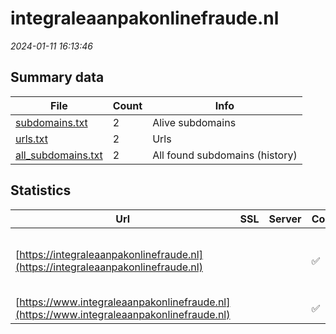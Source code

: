 # integraleaanpakonlinefraude.nl
*2024-01-11 16:13:46*
## Summary data
| File       | Count | Info |
|------------|-------|------|
|[subdomains.txt](/data/integraleaanpakonlinefraude.nl/subdomains.txt)|2|Alive subdomains|
|[urls.txt](/data/integraleaanpakonlinefraude.nl/urls.txt)|2|Urls|
|[all_subdomains.txt](/data/integraleaanpakonlinefraude.nl/all_subdomains.txt)|2|All found subdomains (history)|
## Statistics
| Url | SSL | Server | Cookie | HSTS | CSP | XFO | XXP | RP | Tech |Title |
|------------|-------|------|------|------|------|------|------|------|------|------|
|[https://integraleaanpakonlinefraude.nl](https://integraleaanpakonlinefraude.nl)| ||:white_check_mark: |:white_check_mark: |:warning: | 1:white_check_mark: | 2:white_check_mark: | 3:white_check_mark: |Apache Tomcat Fourthwall:1.0.0 HSTS Java MariaDB Skolengo:1.0.0|Integrale aanpak...|
|[https://www.integraleaanpakonlinefraude.nl](https://www.integraleaanpakonlinefraude.nl)| ||:white_check_mark: |:white_check_mark: |:warning: | 1:white_check_mark: | 2:white_check_mark: | 3:white_check_mark: |HSTS||